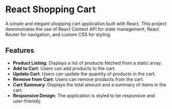 # React Shopping Cart

A simple and elegant shopping cart application built with React. This project demonstrates the use of React Context API for state management, React Router for navigation, and custom CSS for styling.


## Features

- **Product Listing**: Displays a list of products fetched from a static array.
- **Add to Cart**: Users can add products to the cart.
- **Update Cart**: Users can update the quantity of products in the cart.
- **Remove from Cart**: Users can remove products from the cart.
- **Cart Summary**: Displays the total amount and a summary of items in the cart.
- **Responsive Design**: The application is styled to be responsive and user-friendly.


